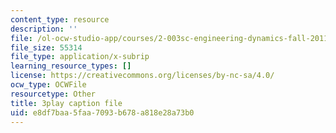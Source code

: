 ```yaml
---
content_type: resource
description: ''
file: /ol-ocw-studio-app/courses/2-003sc-engineering-dynamics-fall-2011/e8df7baa5faa7093b678a818e28a73b0_Ze5nqLIYUMc.srt
file_size: 55314
file_type: application/x-subrip
learning_resource_types: []
license: https://creativecommons.org/licenses/by-nc-sa/4.0/
ocw_type: OCWFile
resourcetype: Other
title: 3play caption file
uid: e8df7baa-5faa-7093-b678-a818e28a73b0
---
```

